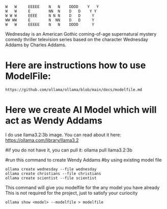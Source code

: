     W   W     EEEEE    N   N    DDDD    Y   Y
    W   W     E        NN  N    D   D    Y Y
    W W W     EEEE     N N N    D   D     Y
    WW WW     E        N  NN    D   D     Y
    W   W     EEEEE    N   N    DDDD      Y

Wednesday is an American Gothic coming-of-age supernatural mystery comedy 
thriller television series based on the character Wednesday Addams 
by Charles Addams.

# Here are instructions how to use ModelFile:

    https://github.com/ollama/ollama/blob/main/docs/modelfile.md

# Here we create AI Model which will act as Wendy Addams
 
I do use llama3.2:3b image. You can read about it here:
    https://ollama.com/library/llama3.2 

#if you do not have it, you can pull it:
    ollama pull llama3.2:3b

#run this command to create Wendy Addams
#by using existing model file

    ollama create wednesday --file wednesday
    ollama create christians --file christians
    ollama create scientist --file scientist

This command will give you modelfile for the any model you have already
This is not required for the project, just to satisfy your curiocity

    ollama show <model> --modelfile > modelfile

